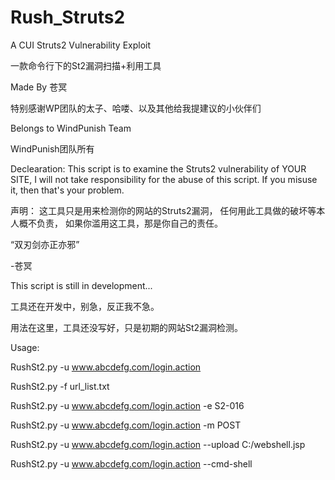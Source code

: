 # Rush_Struts2

A CUI Struts2 Vulnerability Exploit

一款命令行下的St2漏洞扫描+利用工具

Made By 苍冥

特别感谢WP团队的太子、哈喽、以及其他给我提建议的小伙伴们


Belongs to WindPunish Team

WindPunish团队所有


Declearation:
	This script is to examine the Struts2 vulnerability of YOUR SITE,
	I will not take responsibility for the abuse of this script.
	If you misuse it, then that's your problem.
	
声明：
  这工具只是用来检测你的网站的Struts2漏洞，
  任何用此工具做的破坏等本人概不负责，
  如果你滥用这工具，那是你自己的责任。
  
  
  “双刃剑亦正亦邪”
  
  -苍冥
  

This script is still in development...

工具还在开发中，别急，反正我不急。

用法在这里，工具还没写好，只是初期的网站St2漏洞检测。

Usage:

RushSt2.py -u www.abcdefg.com/login.action

RushSt2.py -f url_list.txt

RushSt2.py -u www.abcdefg.com/login.action -e S2-016

RushSt2.py -u www.abcdefg.com/login.action -m POST

RushSt2.py -u www.abcdefg.com/login.action --upload C:/webshell.jsp

RushSt2.py -u www.abcdefg.com/login.action --cmd-shell

